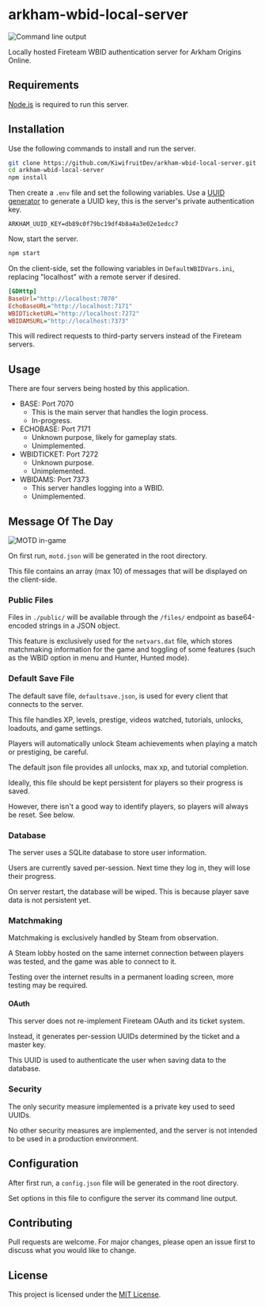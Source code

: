 # arkham-wbid-local-server

![Command line output](https://i.imgur.com/Oydg0lt.png)

Locally hosted Fireteam WBID authentication server for Arkham Origins Online.

## Requirements

[Node.js](https://nodejs.org/en/) is required to run this server.

## Installation

Use the following commands to install and run the server.

```bash
git clone https://github.com/KiwifruitDev/arkham-wbid-local-server.git
cd arkham-wbid-local-server
npm install
```

Then create a `.env` file and set the following variables. Use a [UUID generator](https://www.uuidgenerator.net/) to generate a UUID key, this is the server's private authentication key.

```env
ARKHAM_UUID_KEY=db89c0f79bc19df4b8a4a3e02e1edcc7
```

Now, start the server.

```bash
npm start
```

On the client-side, set the following variables in `DefaultWBIDVars.ini`, replacing "localhost" with a remote server if desired.

```ini
[GDHttp]
BaseUrl="http://localhost:7070"
EchoBaseURL="http://localhost:7171"
WBIDTicketURL="http://localhost:7272"
WBIDAMSURL="http://localhost:7373"
```

This will redirect requests to third-party servers instead of the Fireteam servers.

## Usage

There are four servers being hosted by this application.

- BASE: Port 7070
  - This is the main server that handles the login process.
  - In-progress.
- ECHOBASE: Port 7171
  - Unknown purpose, likely for gameplay stats.
  - Unimplemented.
- WBIDTICKET: Port 7272
  - Unknown purpose.
  - Unimplemented.
- WBIDAMS: Port 7373
  - This server handles logging into a WBID.
  - Unimplemented.

## Message Of The Day

![MOTD in-game](https://i.imgur.com/ezSeiUB.png)

On first run, `motd.json` will be generated in the root directory.

This file contains an array (max 10) of messages that will be displayed on the client-side.

### Public Files

Files in `./public/` will be available through the `/files/` endpoint as base64-encoded strings in a JSON object.

This feature is exclusively used for the `netvars.dat` file, which stores matchmaking information for the game and toggling of some features (such as the WBID option in menu and Hunter, Hunted mode).

### Default Save File

The default save file, `defaultsave.json`, is used for every client that connects to the server.

This file handles XP, levels, prestige, videos watched, tutorials, unlocks, loadouts, and game settings.

Players will automatically unlock Steam achievements when playing a match or prestiging, be careful.

The default json file provides all unlocks, max xp, and tutorial completion.

Ideally, this file should be kept persistent for players so their progress is saved.

However, there isn't a good way to identify players, so players will always be reset. See below.

### Database

The server uses a SQLite database to store user information.

Users are currently saved per-session. Next time they log in, they will lose their progress.

On server restart, the database will be wiped. This is because player save data is not persistent yet.

### Matchmaking

Matchmaking is exclusively handled by Steam from observation.

A Steam lobby hosted on the same internet connection between players was tested, and the game was able to connect to it.

Testing over the internet results in a permanent loading screen, more testing may be required.

#### OAuth

This server does not re-implement Fireteam OAuth and its ticket system.

Instead, it generates per-session UUIDs determined by the ticket and a master key.

This UUID is used to authenticate the user when saving data to the database.

### Security

The only security measure implemented is a private key used to seed UUIDs.

No other security measures are implemented, and the server is not intended to be used in a production environment.

## Configuration

After first run, a `config.json` file will be generated in the root directory.

Set options in this file to configure the server its command line output.

## Contributing

Pull requests are welcome. For major changes, please open an issue first to discuss what you would like to change.

## License

This project is licensed under the [MIT License](https://choosealicense.com/licenses/mit/).

